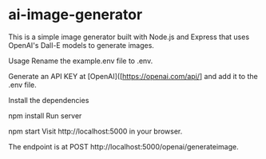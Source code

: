 # ai-image-generator
This is a simple image generator built with Node.js and Express that uses OpenAI's Dall-E models to generate images.



Usage
Rename the example.env file to .env.

Generate an API KEY at [OpenAI]([https://openai.com/api/] and add it to the .env file.

Install the dependencies

npm install
Run server

npm start
Visit http://localhost:5000 in your browser.

The endpoint is at POST http://localhost:5000/openai/generateimage.
